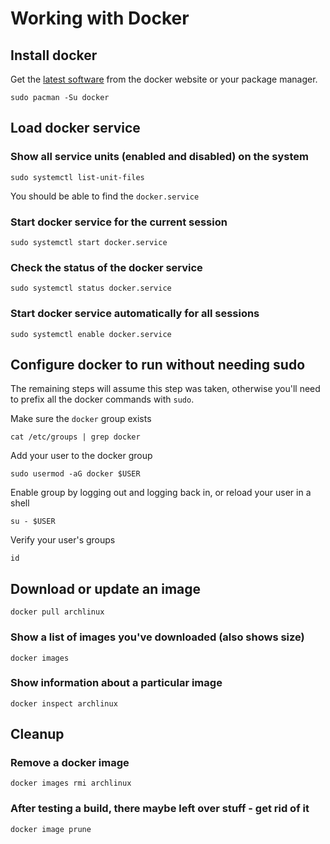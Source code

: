 # Working with Docker

## Install docker

Get the [latest software](https://hub.docker.com/search?q=&type=edition&offering=community&operating_system=linux) from the docker website or your package manager.

    sudo pacman -Su docker

## Load docker service

### Show all service units (enabled and disabled) on the system

    sudo systemctl list-unit-files

You should be able to find the `docker.service`

### Start docker service for the current session

    sudo systemctl start docker.service
    
### Check the status of the docker service

    sudo systemctl status docker.service

### Start docker service automatically for all sessions

    sudo systemctl enable docker.service

## Configure docker to run without needing sudo

The remaining steps will assume this step was taken, otherwise you'll need to prefix all the docker commands with `sudo`.

Make sure the `docker` group exists

    cat /etc/groups | grep docker

Add your user to the docker group

    sudo usermod -aG docker $USER

Enable group by logging out and logging back in, or reload your user in a shell

    su - $USER

Verify your user's groups

    id

## Download or update an image

    docker pull archlinux

### Show a list of images you've downloaded (also shows size)

    docker images
    
### Show information about a particular image

    docker inspect archlinux

## Cleanup

### Remove a docker image

    docker images rmi archlinux

### After testing a build, there maybe left over stuff - get rid of it

    docker image prune

